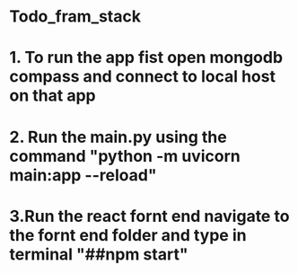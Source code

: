 # Todo_fram_stack
# 1. To run the app fist open mongodb compass and connect to local host on that app
# 2. Run the main.py using the command "python -m uvicorn main:app --reload"
# 3.Run the react fornt end navigate to the fornt end folder and type in terminal "##npm start"

